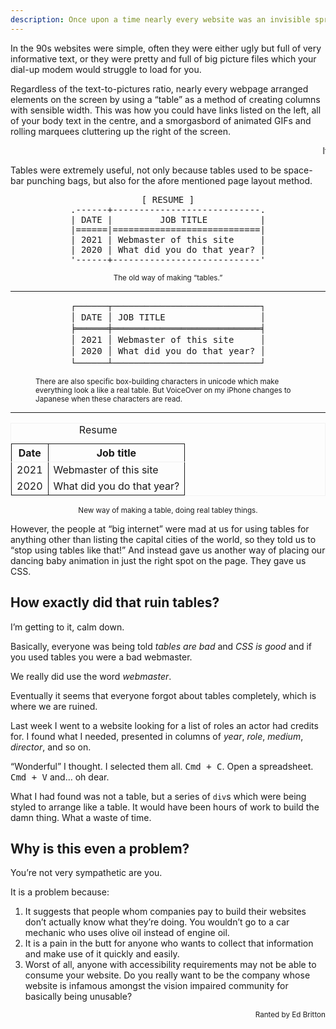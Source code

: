 ```yaml
---
description: Once upon a time nearly every website was an invisible spreadsheet table, now not even a table is a table anymore.
---
```


In the 90s websites were simple, often they were either ugly but full of very informative text, or they were pretty and full of big picture files which your dial-up modem would struggle to load for you.

Regardless of the text-to-pictures ratio, nearly every webpage arranged elements on the screen by using a “table” as a method of creating columns with sensible width. This was how you could have links listed on the left, all of your body text in the centre, and a smorgasbord of animated GIFs and rolling marquees cluttering up the right of the screen.

<aside aria-hidden="true"><marquee>If you missed the internet of the 90s, this is a marquee!</marquee></aside>

Tables were extremely useful, not only because tables used to be space-bar punching bags, but also for the afore mentioned page layout method.

<pre align="center">
[ RESUME ]
.------+----------------------------.
| DATE |         JOB TITLE          |
|======|============================|
| 2021 | Webmaster of this site     |
| 2020 | What did you do that year? |
'------+----------------------------'
</pre>
<p align="center"><small>The old way of making “tables.”</small></p>

<hr color="silver" size="0.5px">

<figure>
<pre align="center" style="line-height:1.3 !important" aria-hidden="true">
┌──────┬────────────────────────────┐
│ DATE │ JOB TITLE                  │
╞══════╪════════════════════════════╡
│ 2021 │ Webmaster of this site     │
│ 2020 │ What did you do that year? │
└──────┴────────────────────────────┘
</pre>
<small><figcaption>There are also specific box-building characters in unicode which make everything look a like a real table. But VoiceOver on my iPhone changes to Japanese when these characters are read.</figcaption></small>
</figure>

<hr color="silver" size="0.5px">

<table align="center" border bordercolor="#f2f2f2" cellspacing="0" cellpadding="8" rules="groups">
<caption>Resume</caption>
<colgroup></colgroup>
<colgroup></colgroup>
<thead>
<tr>
<th>Date</th>
<th>Job title</th>
</tr>
</thead>
<tbody>
<tr>
<td>2021</td>
<td>Webmaster of this site</td>
</tr>
<tr>
<td>2020</td>
<td>What did you do that year?</td>
</tr>
</tbody>
</table>
<p align="center"><small>New way of making a table, doing real tabley things.</small></p>

However, the people at “big internet” were mad at us for using tables for anything other than listing the capital cities of the world, so they told us to “stop using tables like that!” And instead gave us another way of placing our dancing baby animation in just the right spot on the page. They gave us CSS.


## How exactly did that ruin tables?

I’m getting to it, calm down.

Basically, everyone was being told <em>tables are bad</em> and *CSS is good* and if you used tables you were a bad webmaster. <aside>We really did use the word <dfn>webmaster</dfn>.</aside>

Eventually it seems that everyone forgot about tables completely, which is where we are ruined.

Last week I went to a website looking for a list of roles an actor had credits for. I found what I needed, presented in columns of *year*, *role*, *medium*, *director*, and so on.

“Wonderful” I thought. I selected them all. <kbd>Cmd&nbsp;+&nbsp;C</kbd>. Open a spreadsheet. <kbd>Cmd&nbsp;+&nbsp;V</kbd> and… oh dear.

What I had found was not a table, but a series of <code>div</code>s which were being styled to arrange like a table. It would have been hours of work to build the damn thing. What a waste of time.


## Why is this even a problem?

You’re not very sympathetic are you.

It is a problem because:

1. It suggests that people whom companies pay to build their websites don’t actually know what they’re doing. You wouldn’t go to a car mechanic who uses olive oil instead of engine oil.
2. It is a pain in the butt for anyone who wants to collect that information and make use of it quickly and easily.
3. Worst of all, anyone with accessibility requirements may not be able to consume your website. Do you really want to be the company whose website is infamous amongst the vision impaired community for basically being unusable?

<p align="right"><small>Ranted by <span itemprop="author">Ed Britton</span></small>